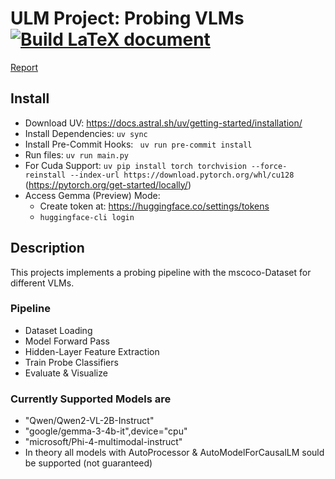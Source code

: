 # ULM Project: Probing VLMs [![Build LaTeX document](https://github.com/JDev2001/ULM_Probing_VLMs/actions/workflows/build-pdf.yml/badge.svg?branch=main)](https://github.com/JDev2001/ULM_Probing_VLMs/actions/workflows/build-pdf.yml)

[Report](https://github.com/JDev2001/ULM_Probing_VLMs/blob/main/report.pdf)


## Install
- Download UV: https://docs.astral.sh/uv/getting-started/installation/
- Install Dependencies: ```uv sync```
- Install Pre-Commit Hooks: ``` uv run pre-commit install```
- Run files: ```uv run main.py```
- For Cuda Support: ```uv pip install torch torchvision --force-reinstall --index-url https://download.pytorch.org/whl/cu128``` (https://pytorch.org/get-started/locally/)
- Access Gemma (Preview) Mode:
    - Create token at: https://huggingface.co/settings/tokens
    - ```huggingface-cli login```

## Description
This projects implements a probing pipeline with the mscoco-Dataset for different VLMs.

### Pipeline
- Dataset Loading
- Model Forward Pass
- Hidden-Layer Feature Extraction
- Train Probe Classifiers
- Evaluate & Visualize

### Currently Supported Models are
- "Qwen/Qwen2-VL-2B-Instruct"
- "google/gemma-3-4b-it",device="cpu"
- "microsoft/Phi-4-multimodal-instruct"
- In theory all models with AutoProcessor & AutoModelForCausalLM sould be supported (not guaranteed)
